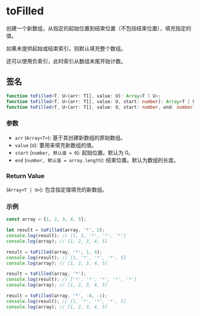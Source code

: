 # toFilled

创建一个新数组，从指定的起始位置到结束位置（不包括结束位置），填充指定的值。

如果未提供起始或结束索引，则默认填充整个数组。

还可以使用负索引，此时索引从数组末尾开始计数。

## 签名

```typescript
function toFilled<T, U>(arr: T[], value: U): Array<T | U>;
function toFilled<T, U>(arr: T[], value: U, start: number): Array<T | U>;
function toFilled<T, U>(arr: T[], value: U, start: number, end: number): Array<T | U>;
```

### 参数

- `arr` (`Array<T>`): 基于其创建新数组的原始数组。
- `value` (`U`): 要用来填充新数组的值。
- `start` (`number, 默认值 = 0`): 起始位置。默认为 0。
- `end` (`number, 默认值 = array.length`): 结束位置。默认为数组的长度。

### Return Value

(`Array<T | U>`): 包含指定值填充的新数组。

### 示例

```typescript
const array = [1, 2, 3, 4, 5];

let result = toFilled(array, '*', 2);
console.log(result); // [1, 2, '*', '*', '*']
console.log(array); // [1, 2, 3, 4, 5]

result = toFilled(array, '*', 1, 4);
console.log(result); // [1, '*', '*', '*', 5]
console.log(array); // [1, 2, 3, 4, 5]

result = toFilled(array, '*');
console.log(result); // ['*', '*', '*', '*', '*']
console.log(array); // [1, 2, 3, 4, 5]

result = toFilled(array, '*', -4, -1);
console.log(result); // [1, '*', '*', '*', 5]
console.log(array); // [1, 2, 3, 4, 5]
```
